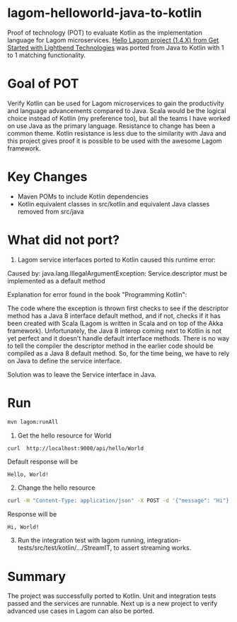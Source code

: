 # lagom-helloworld-java-to-kotlin
Proof of technology (POT) to evaluate Kotlin as the implementation language for Lagom microservices. [Hello Lagom project (1.4.X) from Get Started with Lightbend Technologies](https://developer.lightbend.com/start/?group=lagom&project=lagom-java-maven) was ported from Java to Kotlin with 1 to 1 matching functionality.

# Goal of POT
Verify Kotlin can be used for Lagom microservices to gain the productivity and language advancements compared to Java. Scala would be the logical choice instead of Kotlin (my preference too), but all the teams I have worked on use Java as the primary language. Resistance to change has been a common theme. Kotlin resistance is less due to the similarity with Java and this project gives proof it is possible to be used with the awesome Lagom framework.  


# Key Changes
* Maven POMs to include Kotlin dependencies
* Kotlin equivalent classes in src/kotlin and equivalent Java classes removed from src/java

# What did not port?

1. Lagom service interfaces ported to Kotlin caused this runtime error:

Caused by: java.lang.IllegalArgumentException: Service.descriptor must be implemented as a default method


Explanation for error found in the book "Programming Kotlin":

The code where the exception is thrown first checks to see if the descriptor method has a Java 8 interface default method, and if not, checks if it has been created with Scala (Lagom is written in Scala and on top of the Akka framework). Unfortunately, the Java 8 interop coming next to Kotlin is not yet perfect and it doesn't handle default interface methods. There is no way to tell the compiler the descriptor method in the earlier code should be compiled as a Java 8 default method. So, for the time being, we have to rely on Java to define the service interface.

Solution was to leave the Service interface in Java.
   

# Run

```bash
mvn lagom:runAll
```

1) Get the hello resource for World
```bash
curl  http://localhost:9000/api/hello/World
```
Default response will be
```
Hello, World!
```

2) Change the hello resource
```bash
curl -H "Content-Type: application/json" -X POST -d '{"message": "Hi"}' http://localhost:9000/api/hello/World
```
Response will be
```
Hi, World!
```

3) Run the integration test with lagom running, integration-tests/src/test/kotlin/.../StreamIT, to assert streaming works.


# Summary

The project was successfully ported to Kotlin. Unit and integration tests passed and the services are runnable.  Next up is a new project to verify advanced use cases in Lagom can also be ported.
